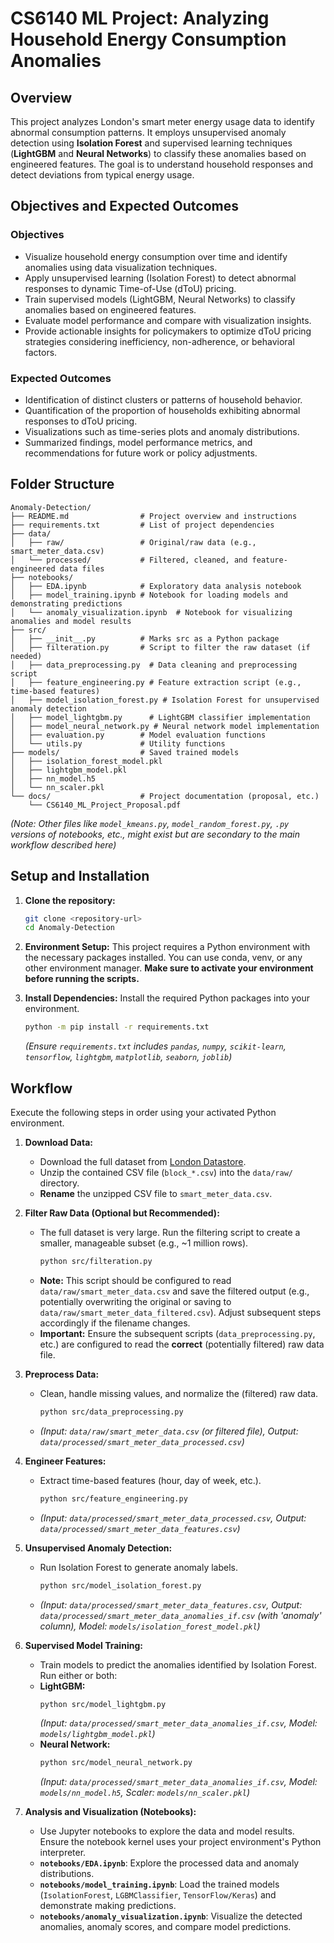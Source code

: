 # CS6140 ML Project: Analyzing Household Energy Consumption Anomalies

## Overview

This project analyzes London's smart meter energy usage data to identify abnormal consumption patterns. It employs unsupervised anomaly detection using **Isolation Forest** and supervised learning techniques (**LightGBM** and **Neural Networks**) to classify these anomalies based on engineered features. The goal is to understand household responses and detect deviations from typical energy usage.

## Objectives and Expected Outcomes

### Objectives
- Visualize household energy consumption over time and identify anomalies using data visualization techniques.
- Apply unsupervised learning (Isolation Forest) to detect abnormal responses to dynamic Time-of-Use (dToU) pricing.
- Train supervised models (LightGBM, Neural Networks) to classify anomalies based on engineered features.
- Evaluate model performance and compare with visualization insights.
- Provide actionable insights for policymakers to optimize dToU pricing strategies considering inefficiency, non-adherence, or behavioral factors.

### Expected Outcomes
- Identification of distinct clusters or patterns of household behavior.
- Quantification of the proportion of households exhibiting abnormal responses to dToU pricing.
- Visualizations such as time-series plots and anomaly distributions.
- Summarized findings, model performance metrics, and recommendations for future work or policy adjustments.

## Folder Structure

```
Anomaly-Detection/
├── README.md                # Project overview and instructions
├── requirements.txt         # List of project dependencies
├── data/
│   ├── raw/                 # Original/raw data (e.g., smart_meter_data.csv)
│   └── processed/           # Filtered, cleaned, and feature-engineered data files
├── notebooks/
│   ├── EDA.ipynb            # Exploratory data analysis notebook
│   ├── model_training.ipynb # Notebook for loading models and demonstrating predictions
│   └── anomaly_visualization.ipynb  # Notebook for visualizing anomalies and model results
├── src/
│   ├── __init__.py          # Marks src as a Python package
│   ├── filteration.py       # Script to filter the raw dataset (if needed)
│   ├── data_preprocessing.py  # Data cleaning and preprocessing script
│   ├── feature_engineering.py # Feature extraction script (e.g., time-based features)
│   ├── model_isolation_forest.py # Isolation Forest for unsupervised anomaly detection
│   ├── model_lightgbm.py      # LightGBM classifier implementation
│   ├── model_neural_network.py # Neural network model implementation
│   ├── evaluation.py        # Model evaluation functions
│   └── utils.py             # Utility functions
├── models/                  # Saved trained models
│   ├── isolation_forest_model.pkl
│   ├── lightgbm_model.pkl
│   ├── nn_model.h5
│   └── nn_scaler.pkl
└── docs/                    # Project documentation (proposal, etc.)
    └── CS6140_ML_Project_Proposal.pdf
```
*(Note: Other files like `model_kmeans.py`, `model_random_forest.py`, `.py` versions of notebooks, etc., might exist but are secondary to the main workflow described here)*

## Setup and Installation

1.  **Clone the repository:**
    ```bash
    git clone <repository-url>
    cd Anomaly-Detection
    ```

2.  **Environment Setup:** This project requires a Python environment with the necessary packages installed. You can use conda, venv, or any other environment manager. **Make sure to activate your environment before running the scripts.**

3.  **Install Dependencies:** Install the required Python packages into your environment.
    ```bash
    python -m pip install -r requirements.txt
    ```
    *(Ensure `requirements.txt` includes `pandas`, `numpy`, `scikit-learn`, `tensorflow`, `lightgbm`, `matplotlib`, `seaborn`, `joblib`)*

## Workflow

Execute the following steps in order using your activated Python environment.

1.  **Download Data:**
    *   Download the full dataset from [London Datastore](https://data.london.gov.uk/download/smartmeter-energy-use-data-in-london-households/3527bf39-d93e-4071-8451-df2ade1ea4f2/LCL-FullData.zip).
    *   Unzip the contained CSV file (`block_*.csv`) into the `data/raw/` directory.
    *   **Rename** the unzipped CSV file to `smart_meter_data.csv`.

2.  **Filter Raw Data (Optional but Recommended):**
    *   The full dataset is very large. Run the filtering script to create a smaller, manageable subset (e.g., ~1 million rows).
        ```bash
        python src/filteration.py
        ```
    *   **Note:** This script should be configured to read `data/raw/smart_meter_data.csv` and save the filtered output (e.g., potentially overwriting the original or saving to `data/raw/smart_meter_data_filtered.csv`). Adjust subsequent steps accordingly if the filename changes.
    *   **Important:** Ensure the subsequent scripts (`data_preprocessing.py`, etc.) are configured to read the **correct** (potentially filtered) raw data file.

3.  **Preprocess Data:**
    *   Clean, handle missing values, and normalize the (filtered) raw data.
        ```bash
        python src/data_preprocessing.py
        ```
    *   *(Input: `data/raw/smart_meter_data.csv` (or filtered file), Output: `data/processed/smart_meter_data_processed.csv`)*

4.  **Engineer Features:**
    *   Extract time-based features (hour, day of week, etc.).
        ```bash
        python src/feature_engineering.py
        ```
    *   *(Input: `data/processed/smart_meter_data_processed.csv`, Output: `data/processed/smart_meter_data_features.csv`)*

5.  **Unsupervised Anomaly Detection:**
    *   Run Isolation Forest to generate anomaly labels.
        ```bash
        python src/model_isolation_forest.py
        ```
    *   *(Input: `data/processed/smart_meter_data_features.csv`, Output: `data/processed/smart_meter_data_anomalies_if.csv` (with 'anomaly' column), Model: `models/isolation_forest_model.pkl`)*

6.  **Supervised Model Training:**
    *   Train models to predict the anomalies identified by Isolation Forest. Run either or both:
    *   **LightGBM:**
        ```bash
        python src/model_lightgbm.py
        ```
        *(Input: `data/processed/smart_meter_data_anomalies_if.csv`, Model: `models/lightgbm_model.pkl`)*
    *   **Neural Network:**
        ```bash
        python src/model_neural_network.py
        ```
        *(Input: `data/processed/smart_meter_data_anomalies_if.csv`, Model: `models/nn_model.h5`, Scaler: `models/nn_scaler.pkl`)*

7.  **Analysis and Visualization (Notebooks):**
    *   Use Jupyter notebooks to explore the data and model results. Ensure the notebook kernel uses your project environment's Python interpreter.
    *   **`notebooks/EDA.ipynb`**: Explore the processed data and anomaly distributions.
    *   **`notebooks/model_training.ipynb`**: Load the trained models (`IsolationForest`, `LGBMClassifier`, `TensorFlow/Keras`) and demonstrate making predictions.
    *   **`notebooks/anomaly_visualization.ipynb`**: Visualize the detected anomalies, anomaly scores, and compare model predictions.
